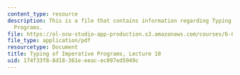 ```yaml
---
content_type: resource
description: This is a file that contains information regarding Typing of Imperative
  Programs.
file: https://ol-ocw-studio-app-production.s3.amazonaws.com/courses/6-820-fundamentals-of-program-analysis-fall-2015/174f33f88d18361eeeacec097ed5949c_MIT6_820F15_L10.pdf
file_type: application/pdf
resourcetype: Document
title: Typing of Imperative Programs, Lecture 10
uid: 174f33f8-8d18-361e-eeac-ec097ed5949c
---
```

